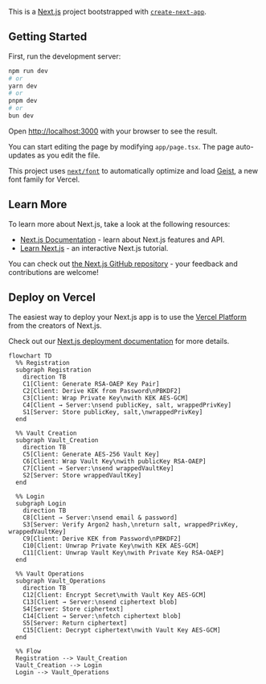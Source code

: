 This is a [Next.js](https://nextjs.org) project bootstrapped with
[`create-next-app`](https://nextjs.org/docs/app/api-reference/cli/create-next-app).

## Getting Started

First, run the development server:

```bash
npm run dev
# or
yarn dev
# or
pnpm dev
# or
bun dev
```

Open [http://localhost:3000](http://localhost:3000) with your browser to see the
result.

You can start editing the page by modifying `app/page.tsx`. The page
auto-updates as you edit the file.

This project uses
[`next/font`](https://nextjs.org/docs/app/building-your-application/optimizing/fonts)
to automatically optimize and load [Geist](https://vercel.com/font), a new font
family for Vercel.

## Learn More

To learn more about Next.js, take a look at the following resources:

- [Next.js Documentation](https://nextjs.org/docs) - learn about Next.js
  features and API.
- [Learn Next.js](https://nextjs.org/learn) - an interactive Next.js tutorial.

You can check out
[the Next.js GitHub repository](https://github.com/vercel/next.js) - your
feedback and contributions are welcome!

## Deploy on Vercel

The easiest way to deploy your Next.js app is to use the
[Vercel Platform](https://vercel.com/new?utm_medium=default-template&filter=next.js&utm_source=create-next-app&utm_campaign=create-next-app-readme)
from the creators of Next.js.

Check out our
[Next.js deployment documentation](https://nextjs.org/docs/app/building-your-application/deploying)
for more details.

```mermaid
flowchart TD
  %% Registration
  subgraph Registration
    direction TB
    C1[Client: Generate RSA-OAEP Key Pair] 
    C2[Client: Derive KEK from Password\nPBKDF2] 
    C3[Client: Wrap Private Key\nwith KEK AES-GCM] 
    C4[Client → Server:\nsend publicKey, salt, wrappedPrivKey] 
    S1[Server: Store publicKey, salt,\nwrappedPrivKey] 
  end

  %% Vault Creation
  subgraph Vault_Creation
    direction TB
    C5[Client: Generate AES-256 Vault Key] 
    C6[Client: Wrap Vault Key\nwith publicKey RSA-OAEP] 
    C7[Client → Server:\nsend wrappedVaultKey] 
    S2[Server: Store wrappedVaultKey] 
  end

  %% Login
  subgraph Login
    direction TB
    C8[Client → Server:\nsend email & password] 
    S3[Server: Verify Argon2 hash,\nreturn salt, wrappedPrivKey, wrappedVaultKey] 
    C9[Client: Derive KEK from Password\nPBKDF2] 
    C10[Client: Unwrap Private Key\nwith KEK AES-GCM] 
    C11[Client: Unwrap Vault Key\nwith Private Key RSA-OAEP] 
  end

  %% Vault Operations
  subgraph Vault_Operations
    direction TB
    C12[Client: Encrypt Secret\nwith Vault Key AES-GCM] 
    C13[Client → Server:\nsend ciphertext blob] 
    S4[Server: Store ciphertext] 
    C14[Client → Server:\nfetch ciphertext blob] 
    S5[Server: Return ciphertext] 
    C15[Client: Decrypt ciphertext\nwith Vault Key AES-GCM] 
  end

  %% Flow
  Registration --> Vault_Creation
  Vault_Creation --> Login
  Login --> Vault_Operations
```
